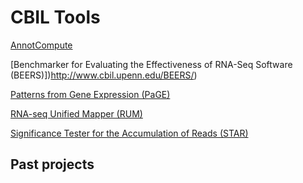 # CBIL Tools
[AnnotCompute](http://www.cbil.upenn.edu/AnnotCompute/)

[Benchmarker for Evaluating the Effectiveness of RNA-Seq Software (BEERS)])http://www.cbil.upenn.edu/BEERS/)

[Patterns from Gene Expression (PaGE)](http://www.cbil.upenn.edu/PaGE/)

[RNA-seq Unified Mapper (RUM)](https://github.com/itmat/rum)

[Significance Tester for the Accumulation of Reads (STAR)](http://www.cbil.upenn.edu/STAR/)
	
## Past projects
